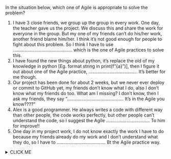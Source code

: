 In the situation below, which one of Agile is appropriate to solve the problem?

1. I have 3 close friends, we group up the group in every work. One day, the teacher gave us the project. We discuss this and share the work for everyone in the group. But my one of my friends can’t do his/her work, another friend blame him/her. I think it’s not good enough for people to fight about this problem. So I think I have to use ………………………………….…… which is the one of Agile practices to solve this.
2. I have found the new things about python, it’s replace the old of my knowledge in python [Eg. format string in print(f”{a}”)], then I figure it out about one of the Agile practice, ……………………………….. It’s better for me though.
3. Our project has been done for about 2 weeks, but we never ever deploy or commit to GitHub yet, my friends don’t know what I do, also I don’t know what my friends do too. What am I missing? I don’t know, then I ask my friends, they say “…………………………………….. It’s in the Agile you know????”
4. Alex is a good programmer. He always writes a code with different way than other people, the code works perfectly, but other people can’t understand the code, so I suggest the Agile ……………………………. To him for improve!!
5. One day in my project work, I do not know exactly the work I have to do because my friends already do my work and I don’t understand what they do, so I have to ……………………………….. Bt the Agile practice way.

<details><summary>CLICK ME</summary>
<p>
Answer
1. Blame doesn’t fix bugs.
2. Learn the new; unlearn the old.
3. Keep your project releasable at all times.
4. Write code to be clear, not clever
5. Use stand-up meetings
</p>
</details>